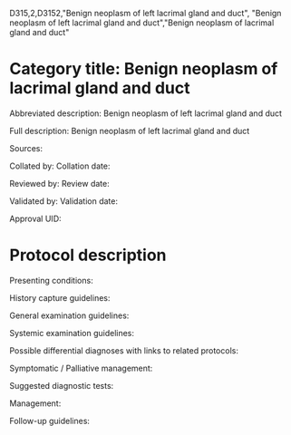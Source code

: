 D315,2,D3152,"Benign neoplasm of left lacrimal gland and duct", "Benign neoplasm of left lacrimal gland and duct","Benign neoplasm of lacrimal gland and duct"
# Category title: Benign neoplasm of lacrimal gland and duct

Abbreviated description: Benign neoplasm of left lacrimal gland and duct

Full description: Benign neoplasm of left lacrimal gland and duct

Sources:

Collated by:
Collation date:

Reviewed by:
Review date:

Validated by:
Validation date:

Approval UID:

# Protocol description

Presenting conditions:

History capture guidelines:

General examination guidelines:

Systemic examination guidelines:

Possible differential diagnoses with links to related protocols:

Symptomatic / Palliative management:

Suggested diagnostic tests:

Management:

Follow-up guidelines:

